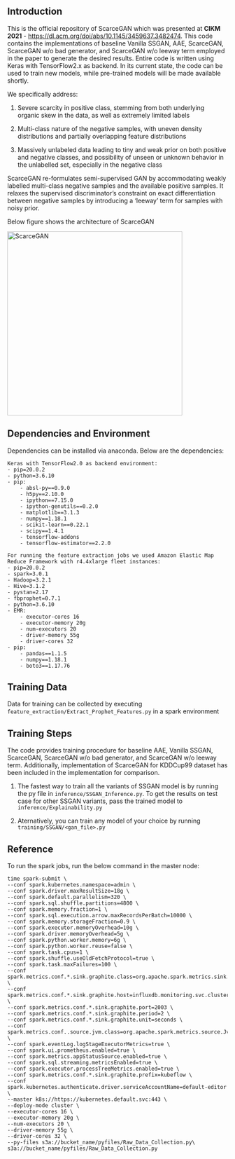 ## Introduction
This is the official repository of ScarceGAN which was presented at **CIKM 2021** - https://dl.acm.org/doi/abs/10.1145/3459637.3482474.
This code contains the implementations of baseline Vanilla SSGAN, AAE, ScarceGAN, ScarceGAN w/o bad generator, and ScarceGAN w/o leeway term employed in the paper to generate the desired results. Entire code is written using Keras with TensorFlow2.x as backend. In its current state, the code can be used to train new models, while pre-trained models will be made available shortly.

We specifically address: 

1) Severe scarcity in positive class, stemming from both underlying organic skew in the data, as well as extremely limited labels

2) Multi-class nature of the negative samples, with uneven density distributions and partially overlapping feature distributions

3) Massively unlabeled data leading to tiny and weak prior on both positive and negative classes, and possibility of unseen or unknown behavior in the unlabelled set, especially in the negative class

ScarceGAN re-formulates semi-supervised GAN by accommodating weakly labelled multi-class negative samples and the available positive samples. It relaxes
the supervised discriminator’s constraint on exact differentiation between negative samples by introducing a ‘leeway’ term for samples with noisy prior.
</p>
Below figure shows the architecture of ScarceGAN
</p>
<div>
<img src="https://github.com/scarce-user-53/ScarceGAN/blob/master/images/ScarceGAN.png" alt="ScarceGAN" width="400" height="420" >
</div>

## Dependencies and Environment
Dependencies can be installed via anaconda. Below are the dependencies:
```
Keras with TensorFlow2.0 as backend environment:
- pip=20.0.2
- python=3.6.10
- pip:
    - absl-py==0.9.0
    - h5py==2.10.0
    - ipython==7.15.0
    - ipython-genutils==0.2.0
    - matplotlib==3.1.3
    - numpy==1.18.1
    - scikit-learn==0.22.1
    - scipy==1.4.1
    - tensorflow-addons
    - tensorflow-estimator==2.2.0
```
```
For running the feature extraction jobs we used Amazon Elastic Map Reduce Framework with r4.4xlarge fleet instances:
- pip=20.0.2
- spark=3.0.1
- Hadoop=3.2.1
- Hive=3.1.2
- pystan=2.17
- fbprophet=0.7.1
- python=3.6.10
- EMR:
    - executor-cores 16
    - executor-memory 20g 
    - num-executors 20 
    - driver-memory 55g
    - driver-cores 32
- pip:
    - pandas==1.1.5
    - numpy==1.18.1
    - boto3==1.17.76
```

	
    
## Training Data
Data for training can be collected by executing ``feature_extraction/Extract_Prophet_Features.py`` in a spark environment

	
## Training Steps
The code provides training procedure for baseline AAE, Vanilla SSGAN, ScarceGAN, ScarceGAN w/o bad generator, and ScarceGAN w/o leeway term. Additionally, implementation of ScarceGAN for KDDCup99 dataset has been included in the implementation for comparison.   


1) The fastest way to train all the variants of SSGAN model is by running the py file in ``inference/SSGAN_Inference.py``. To get the results on test case for other SSGAN variants, pass the trained model to ``inference/Explainability.py``

2) Aternatively, you can train any model of your choice by running ``training/SSGAN/<gan_file>.py``

## Reference
To run the spark jobs, run the below command in the master node:
```
time spark-submit \
--conf spark.kubernetes.namespace=admin \
--conf spark.driver.maxResultSize=18g \
--conf spark.default.parallelism=320 \
--conf spark.sql.shuffle.partitions=4800 \
--conf spark.memory.fraction=1 \
--conf spark.sql.execution.arrow.maxRecordsPerBatch=10000 \
--conf spark.memory.storageFraction=0.9 \
--conf spark.executor.memoryOverhead=10g \
--conf spark.driver.memoryOverhead=5g \
--conf spark.python.worker.memory=6g \
--conf spark.python.worker.reuse=false \
--conf spark.task.cpus=1 \
--conf spark.shuffle.useOldFetchProtocol=true \
--conf spark.task.maxFailures=100 \
--conf spark.metrics.conf.*.sink.graphite.class=org.apache.spark.metrics.sink.GraphiteSink \
--conf spark.metrics.conf.*.sink.graphite.host=influxdb.monitoring.svc.cluster.local \
--conf spark.metrics.conf.*.sink.graphite.port=2003 \
--conf spark.metrics.conf.*.sink.graphite.period=2 \
--conf spark.metrics.conf.*.sink.graphite.unit=seconds \
--conf spark.metrics.conf..source.jvm.class=org.apache.spark.metrics.source.JvmSource \
--conf spark.eventLog.logStageExecutorMetrics=true \
--conf spark.ui.prometheus.enabled=true \
--conf spark.metrics.appStatusSource.enabled=true \
--conf spark.sql.streaming.metricsEnabled=true \
--conf spark.executor.processTreeMetrics.enabled=true \
--conf spark.metrics.conf.*.sink.graphite.prefix=kubeflow \
--conf spark.kubernetes.authenticate.driver.serviceAccountName=default-editor \
--master k8s://https://kubernetes.default.svc:443 \
--deploy-mode cluster \
--executor-cores 16 \
--executor-memory 20g \
--num-executors 20 \
--driver-memory 55g \
--driver-cores 32 \
--py-files s3a://bucket_name/pyfiles/Raw_Data_Collection.py\
s3a://bucket_name/pyfiles/Raw_Data_Collection.py
```
